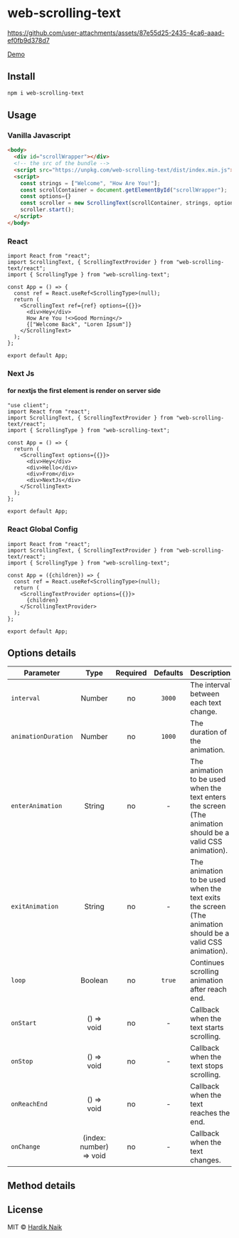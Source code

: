 # web-scrolling-text



https://github.com/user-attachments/assets/87e55d25-2435-4ca6-aaad-ef0fb9d378d7



<p>
  <a href="https://mehardiknaik.github.io/web-scrolling-text/">Demo
  </a>
</p>

## Install

```bash
npm i web-scrolling-text
```

## Usage

### Vanilla Javascript

```html
<body>
  <div id="scrollWrapper"></div>
  <!-- the src of the bundle -->
  <script src="https://unpkg.com/web-scrolling-text/dist/index.min.js"></script>
  <script>
    const strings = ["Welcome", "How Are You!"];
    const scrollContainer = document.getElementById("scrollWrapper");
    const options={}
    const scroller = new ScrollingText(scrollContainer, strings, options);
    scroller.start();
  </script>
</body>
```

### React

```tsx
import React from "react";
import ScrollingText, { ScrollingTextProvider } from "web-scrolling-text/react";
import { ScrollingType } from "web-scrolling-text";

const App = () => {
  const ref = React.useRef<ScrollingType>(null);
  return (
    <ScrollingText ref={ref} options={{}}>
      <div>Hey</div>
      How Are You !<>Good Morning</>
      {["Welcome Back", "Loren Ipsum"]}
    </ScrollingText>
  );
};

export default App;
```

### Next Js

#### for nextjs the first element is render on server side

```tsx
"use client";
import React from "react";
import ScrollingText, { ScrollingTextProvider } from "web-scrolling-text/react";
import { ScrollingType } from "web-scrolling-text";

const App = () => {
  return (
    <ScrollingText options={{}}>
      <div>Hey</div>
      <div>Hello</div>
      <div>From</div>
      <div>NextJs</div>
    </ScrollingText>
  );
};

export default App;
```

### React Global Config

```tsx
import React from "react";
import ScrollingText, { ScrollingTextProvider } from "web-scrolling-text/react";
import { ScrollingType } from "web-scrolling-text";

const App = ({children}) => {
  const ref = React.useRef<ScrollingType>(null);
  return (
    <ScrollingTextProvider options={{}}>
      {children}
    </ScrollingTextProvider>
  );
};

export default App;
```

## Options details

| Parameter           |          Type           | Required | Defaults | Description                                                                                               |
| ------------------- | :---------------------: | :------: | :------: | --------------------------------------------------------------------------------------------------------- |
| `interval`          |         Number          |    no    |  `3000`  | The interval between each text change.                                                                    |
| `animationDuration` |         Number          |    no    |  `1000`  | The duration of the animation.                                                                            |
| `enterAnimation`    |         String          |    no    |    -     | The animation to be used when the text enters the screen (The animation should be a valid CSS animation). |
| `exitAnimation`     |         String          |    no    |    -     | The animation to be used when the text exits the screen (The animation should be a valid CSS animation).  |
| `loop`              |         Boolean         |    no    |  `true`  | Continues scrolling animation after reach end.                                                            |
| `onStart`           |       () => void        |    no    |    -     | Callback when the text starts scrolling.                                                                  |
| `onStop`            |       () => void        |    no    |    -     | Callback when the text stops scrolling.                                                                   |
| `onReachEnd`        |       () => void        |    no    |    -     | Callback when the text reaches the end.                                                                   |
| `onChange`          | (index: number) => void |    no    |    -     | Callback when the text changes.                                                                           |

## Method details

## License

MIT © [Hardik Naik](https://github.com/mehardiknaik)
